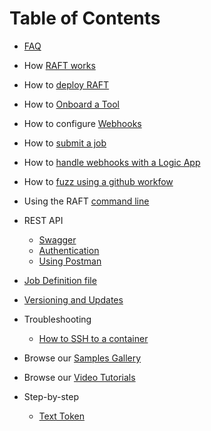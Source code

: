 # Table of Contents

* [FAQ](faq.md)
* How [RAFT works](how-it-works.md)
* How to [deploy RAFT](how-to-deploy.md)
* How to [Onboard a Tool](how-to-onboard-a-tool.md)
* How to configure [Webhooks](how-to-configure-webhooks.md)
* How to [submit a job](how-to-submit-a-job.md) 
* How to [handle webhooks with a Logic App](logicApps/github-email.md)
* How to [fuzz using a github workfow](how-to-use-github-workflow.md)
* Using the RAFT [command line](cli-reference.md)
* REST API
  * [Swagger](sdk/swagger.md)
  * [Authentication](schema/authentication.md)
  * [Using Postman](schema/postman.md)

* [Job Definition file](schema/jobdefinition.md)
* [Versioning and Updates](raft-updates.md)
* Troubleshooting
  * [How to SSH to a container](troubleshooting/idle.md)
* Browse our [Samples Gallery](samples.md)
* Browse our [Video Tutorials](https://www.youtube.com/channel/UCUgE9Mv0GsavLg4I7z0lHVA)
* Step-by-step
  * [Text Token](step-by-step/txttoken.md)
